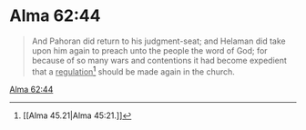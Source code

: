 # Alma 62:44

> And Pahoran did return to his judgment-seat; and Helaman did take upon him again to preach unto the people the word of God; for because of so many wars and contentions it had become expedient that a <u>regulation</u>[^a] should be made again in the church.

[Alma 62:44](https://www.churchofjesuschrist.org/study/scriptures/bofm/alma/62?lang=eng&id=p44#p44)


[^a]: [[Alma 45.21|Alma 45:21.]]
